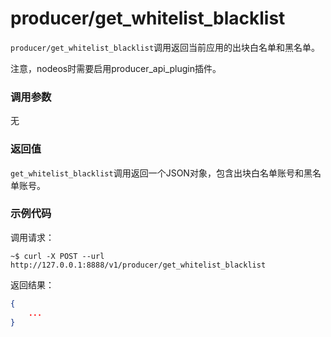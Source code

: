 # producer/get_whitelist_blacklist

`producer/get_whitelist_blacklist`调用返回当前应用的出块白名单和黑名单。

注意，nodeos时需要启用producer_api_plugin插件。

### 调用参数
无

### 返回值
`get_whitelist_blacklist`调用返回一个JSON对象，包含出块白名单账号和黑名单账号。

### 示例代码
调用请求：
```shell
~$ curl -X POST --url http://127.0.0.1:8888/v1/producer/get_whitelist_blacklist
```

返回结果：
```json
{
    ...
}
```

